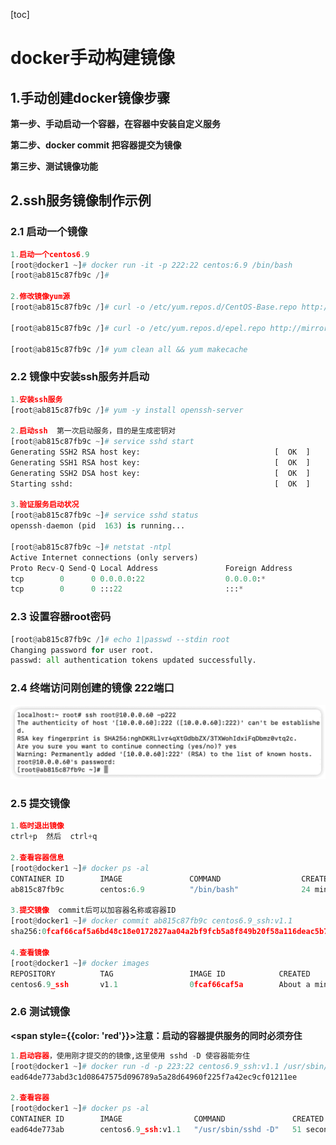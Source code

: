 [toc]



# docker手动构建镜像

## 1.手动创建docker镜像步骤

**第一步、手动启动一个容器，在容器中安装自定义服务**

**第二步、docker commit 把容器提交为镜像**

**第三步、测试镜像功能**



## 2.ssh服务镜像制作示例

### 2.1 启动一个镜像

```python
1.启动一个centos6.9
[root@docker1 ~]# docker run -it -p 222:22 centos:6.9 /bin/bash
[root@ab815c87fb9c /]# 

2.修改镜像yum源
[root@ab815c87fb9c /]# curl -o /etc/yum.repos.d/CentOS-Base.repo http://mirrors.aliyun.com/repo/Centos-6.repo

[root@ab815c87fb9c /]# curl -o /etc/yum.repos.d/epel.repo http://mirrors.aliyun.com/repo/epel-6.repo

[root@ab815c87fb9c /]# yum clean all && yum makecache
```



### 2.2 镜像中安装ssh服务并启动

```python
1.安装ssh服务
[root@ab815c87fb9c /]# yum -y install openssh-server

2.启动ssh  第一次启动服务，目的是生成密钥对
[root@ab815c87fb9c ~]# service sshd start
Generating SSH2 RSA host key:                              [  OK  ]
Generating SSH1 RSA host key:                              [  OK  ]
Generating SSH2 DSA host key:                              [  OK  ]
Starting sshd:                                             [  OK  ]

3.验证服务启动状况
[root@ab815c87fb9c ~]# service sshd status
openssh-daemon (pid  163) is running...

[root@ab815c87fb9c ~]# netstat -ntpl
Active Internet connections (only servers)
Proto Recv-Q Send-Q Local Address               Foreign Address             State       PID/Program name   
tcp        0      0 0.0.0.0:22                  0.0.0.0:*                   LISTEN      163/sshd            
tcp        0      0 :::22                       :::*                        LISTEN      163/sshd    
```



### 2.3 设置容器root密码

```python
[root@ab815c87fb9c /]# echo 1|passwd --stdin root
Changing password for user root.
passwd: all authentication tokens updated successfully.
```



### 2.4 终端访问刚创建的镜像 222端口

![iShot_2024-08-23_11.03.07](https://github.com/pptfz/picgo-images/blob/master/img/iShot_2024-08-23_11.03.07.png)



### 2.5 提交镜像

```python
1.临时退出镜像
ctrl+p  然后  ctrl+q

2.查看容器信息
[root@docker1 ~]# docker ps -al
CONTAINER ID        IMAGE               COMMAND                  CREATED             STATUS              PORTS                      NAMES
ab815c87fb9c        centos:6.9          "/bin/bash"              24 minutes ago      Up 24 minutes       0.0.0.0:222->22/tcp        priceless_yonath

3.提交镜像  commit后可以加容器名称或容器ID
[root@docker1 ~]# docker commit ab815c87fb9c centos6.9_ssh:v1.1
sha256:0fcaf66caf5a6bd48c18e0172827aa04a2bf9fcb5a8f849b20f58a116deac5b7

4.查看镜像
[root@docker1 ~]# docker images
REPOSITORY          TAG                 IMAGE ID            CREATED              SIZE
centos6.9_ssh       v1.1                0fcaf66caf5a        About a minute ago   504MB
```



### 2.6 测试镜像

**<span style={{color: 'red'}}>注意：启动的容器提供服务的同时必须夯住</span>**

```python
1.启动容器，使用刚才提交的的镜像,这里使用 sshd -D 使容器能夯住
[root@docker1 ~]# docker run -d -p 223:22 centos6.9_ssh:v1.1 /usr/sbin/sshd -D
ead64de773abd3c1d08647575d096789a5a28d64960f225f7a42ec9cf01211ee

2.查看容器
[root@docker1 ~]# docker ps -al
CONTAINER ID        IMAGE                COMMAND               CREATED             STATUS              PORTS                 NAMES
ead64de773ab        centos6.9_ssh:v1.1   "/usr/sbin/sshd -D"   51 seconds ago      Up 50 seconds       0.0.0.0:223->22/tcp   stupefied_liskov
```

